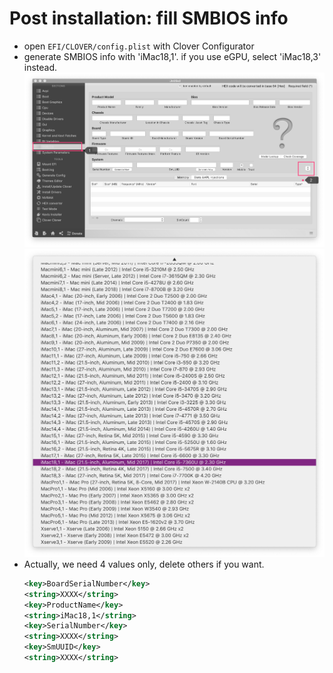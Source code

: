# Post installation: fill SMBIOS info

- open `EFI/CLOVER/config.plist` with Clover Configurator
- generate SMBIOS info with 'iMac18,1'. if you use eGPU, select 'iMac18,3' instead.
  ![SMBIOS-0](./screenshots/smbios-0.jpg)
  ![SMBIOS-1](./screenshots/smbios-1.jpg)
- Actually, we need 4 values only, delete others if you want.
  ```xml
  <key>BoardSerialNumber</key>
  <string>XXXX</string>
  <key>ProductName</key>
  <string>iMac18,1</string>
  <key>SerialNumber</key>
  <string>XXXX</string>
  <key>SmUUID</key>
  <string>XXXX</string>
  ```
